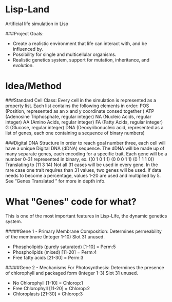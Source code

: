 Lisp-Land
=========

Artificial life simulation in Lisp

###Project Goals:
* Create a realistic environment that life can interact with, and be influenced by.
* Possibility for single and multicellular organisms.
* Realistic genetics system, support for mutation, inheritance, and evolution.

Idea/Method
===========

###Standard Cell Class:
  Every cell in the simulation is represented as a property list. Each list contains the following elements in order: POS (Position, represented as an x and y coordinate consed together ) ATP (Adenosine Triphosphate, regular integer) NA (Nucleic Acids, regular integer) AA (Amino Acids, regular integer) FA (Fatty Acids, regular integer) G (Glucose, regular integer) DNA (Deoxyribonucleic acid, represented as a list of genes, each one containing a sequence of binary numbers)

###Digital DNA Structure
  In order to reach goal number three, each cell will have a unique Digital DNA (dDNA) sequence. The dDNA will be made up of many separate genes, each encoding for a specific trait. Each gene will be a number 0-31 represented in binary, 
ex. ((0 1 0 1 1) (0 0 0 1 1) (0 1 1 1 0)) Translating to (11 3 14) Not all 31 cases will be used in every gene. In the rare case one trait requires than 31 values, two genes will be used. If data needs to become a percentage, values 1-20 are used and multiplied by 5. See “Genes Translated ” for more in depth info.

What "Genes" code for what?
===========================

This is one of the most important features in Lisp-Life, the dynamic genetics system.

#####Gene 1 - Primary Membrane Composition:
Determines permeability of the membrane (Integer 1-10) Slot 31 unused.
* Phospholipids (purely saturated) [1-10] = Perm:5
* Phospholipids (mixed) [11-20] = Perm:4
* Free fatty acids [21-30] = Perm:3

#####Gene 2 - Mechanisms For Photosynthesis:
Determines the presence of chlorophyll and packaged form (Integer 1-3) Slot 31 unused.
* No Chlorophyll [1-10] = Chlorop:1
* Free Chlorophyll [11-20] = Chlorop:2
* Chloroplasts [21-30] = Chlorop:3
